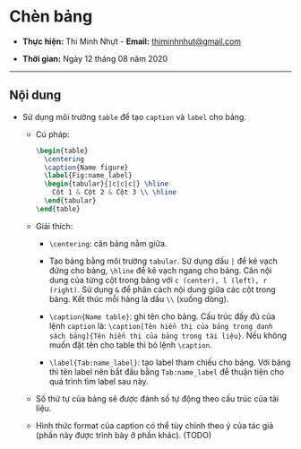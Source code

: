 # Chèn bảng

- **Thực hiện:** Thi Minh Nhựt - **Email:** thiminhnhut@gmail.com

- **Thời gian:** Ngày 12 tháng 08 năm 2020

---

## Nội dung

- Sử dụng môi trường `table` để tạo `caption` và `label` cho bảng.

  - Cú pháp:

    ```tex
    \begin{table}
      \centering
      \caption{Name figure}
      \label{Fig:name_label}
      \begin{tabular}{|c|c|c|} \hline
        Cột 1 & Cột 2 & Cột 3 \\ \hline
      \end{tabular}
    \end{table}
    ```

  - Giải thích:

    - `\centering`: căn bảng nằm giữa.

    - Tạo bảng bằng môi trường `tabular`. Sử dụng dấu `|` để kẻ vạch đứng cho bảng, `\hline` để kẻ vạch ngang cho bảng. Căn nội dung của từng cột trong bảng với `c (center), l (left), r (right)`. Sử dụng `&` để phân cách nội dung giữa các cột trong bảng. Kết thúc mỗi hàng là dấu `\\` (xuống dòng).

    - `\caption{Name table}`: ghi tên cho bảng. Cấu trúc đầy đủ của lệnh `caption` là: `\caption[Tên hiển thị của bảng trong danh sách bảng]{Tên hiển thị của bảng trong tài liệu}`. Nếu không muốn đặt tên cho table thì bỏ lệnh `\caption`.

    - `\label{Tab:name_label}`: tạo label tham chiếu cho bảng. Với bảng thì tên label nên bắt đầu bằng `Tab:name_label` để thuận tiện cho quá trình tìm label sau này.

  - Số thứ tự của bảng sẽ được đánh số tự động theo cấu trúc của tài liệu.

  - Hình thức format của caption có thể tùy chỉnh theo ý của tác giả (phần này được trình bày ở phần khác). (TODO)
